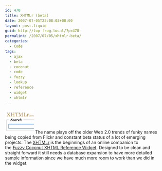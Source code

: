 ```yaml
---
id: 470
title: XHTMLr (beta)
date: 2007-07-05T23:08:03+00:00
layout: post.liquid
guid: http://top-frog.local/?p=470
permalink: /2007/07/05/xhtmlr-beta/
categories:
  - Code
tags:
  - ajax
  - beta
  - coconut
  - code
  - fuzzy
  - lookup
  - reference
  - widget
  - xhtmlr
---
```

<span class="frame alignright"><a href="http://www.fuzzycoconut.com/xhtmlr"><img src="/assets/articles/xhtmlr_thumb.png" alt="XHTMLr (beta) HTML Syntax Search" /></a></span> The name plays off the older Web 2.0 trends of funky names being copied from Flickr and constant beta status of a lot of emerging projects. The [XHTMLr](http://www.fuzzycoconut.com/xhtmlr) is the beginnings of an online companion to the [Fuzzy Coconut XHTML Reference Widget](http://www.fuzzycoconut.com/widget/). Designed to be clean and straight forward it still needs a database expansion to have more detailed sample information since we have much more room to work than we did in the widget.
